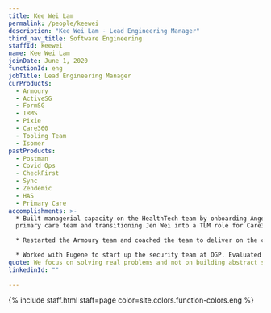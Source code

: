 ```yaml
---
title: Kee Wei Lam
permalink: /people/keewei
description: "Kee Wei Lam - Lead Engineering Manager"
third_nav_title: Software Engineering
staffId: keewei
name: Kee Wei Lam
joinDate: June 1, 2020
functionId: eng
jobTitle: Lead Engineering Manager
curProducts:
  - Armoury
  - ActiveSG
  - FormSG
  - IRMS
  - Pixie
  - Care360
  - Tooling Team
  - Isomer
pastProducts:
  - Postman
  - Covid Ops
  - CheckFirst
  - Sync
  - Zendemic
  - HAS
  - Primary Care
accomplishments: >-
  * Built managerial capacity on the HealthTech team by onboarding Angel to
  primary care team and transitioning Jen Wei into a TLM role for Care360

  * Restarted the Armoury team and coached the team to deliver on the committed milestones

  * Worked with Eugene to start up the security team at OGP. Evaluated and pushed MDM with Yuanruo
quote: We focus on solving real problems and not on building abstract solutions
linkedinId: ""

---
```


{% include staff.html staff=page color=site.colors.function-colors.eng %}
